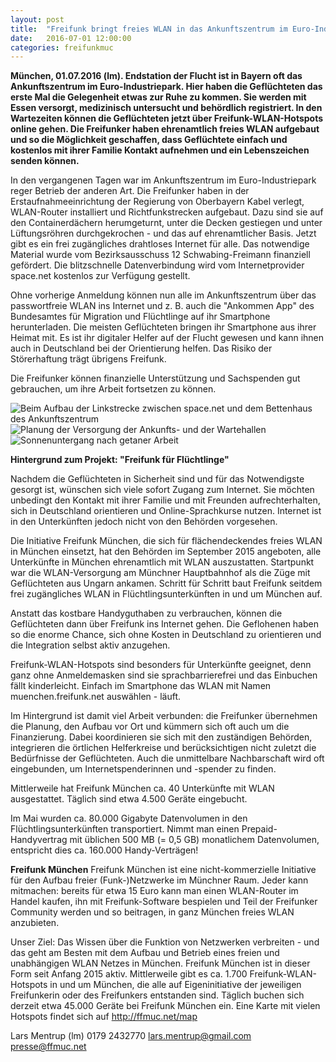 ```yaml
---
layout: post
title:  "Freifunk bringt freies WLAN in das Ankunftszentrum im Euro-Industriepark"
date:   2016-07-01 12:00:00
categories: freifunkmuc
---
```


**München, 01.07.2016 (lm). Endstation der Flucht ist in Bayern oft das Ankunftszentrum im Euro-Industriepark. Hier haben die Geflüchteten das erste Mal die Gelegenheit etwas zur Ruhe zu kommen. Sie werden mit Essen versorgt, medizinisch untersucht und behördlich registriert. In den Wartezeiten können die Geflüchteten jetzt über Freifunk-WLAN-Hotspots online gehen. Die Freifunker haben ehrenamtlich freies WLAN aufgebaut und so die Möglichkeit geschaffen, dass Geflüchtete einfach und kostenlos mit ihrer Familie Kontakt aufnehmen und ein Lebenszeichen senden können.**

In den vergangenen Tagen war im Ankunftszentrum im Euro-Industriepark reger Betrieb der anderen Art. Die Freifunker haben in der Erstaufnahmeeinrichtung der Regierung von Oberbayern Kabel verlegt, WLAN-Router installiert und Richtfunkstrecken aufgebaut. Dazu sind sie auf den Containerdächern herumgeturnt, unter die Decken gestiegen und unter Lüftungsröhren durchgekrochen - und das auf ehrenamtlicher Basis. Jetzt gibt es ein frei zugängliches drahtloses Internet für alle. Das notwendige Material wurde vom Bezirksausschuss 12 Schwabing-Freimann finanziell gefördert. Die blitzschnelle Datenverbindung wird vom Internetprovider space.net kostenlos zur Verfügung gestellt.

Ohne vorherige Anmeldung können nun alle im Ankunftszentrum über das passwortfreie WLAN ins Internet und z. B. auch die "Ankommen App" des Bundesamtes für Migration und Flüchtlinge auf ihr Smartphone herunterladen. Die meisten Geflüchteten bringen ihr Smartphone aus ihrer Heimat mit. Es ist ihr digitaler Helfer auf der Flucht gewesen und kann ihnen auch in Deutschland bei der Orientierung helfen. Das Risiko der Störerhaftung trägt übrigens Freifunk.

Die Freifunker können finanzielle Unterstützung und Sachspenden gut gebrauchen, um ihre Arbeit fortsetzen zu können.

![Beim Aufbau der Linkstrecke zwischen space.net und dem Bettenhaus des Ankunftszentrum](/assets/posts/2016-07-01-ffmuc-ankunftszentrum-aufbau-linkstrecke.jpg)
![Planung der Versorgung der Ankunfts- und der Wartehallen](/assets/posts/2016-07-01-ffmuc-ankunftszentrum-planung.jpg)
![Sonnenuntergang nach getaner Arbeit](/assets/posts/2016-07-01-ffmuc-ankunftszentrum-sonnenuntergang.jpg)

**Hintergrund zum Projekt: "Freifunk für Flüchtlinge"**

Nachdem die Geflüchteten in Sicherheit sind und für das Notwendigste gesorgt ist, wünschen sich viele sofort Zugang zum Internet. Sie möchten unbedingt den Kontakt mit ihrer Familie und mit Freunden aufrechterhalten, sich in Deutschland orientieren und Online-Sprachkurse nutzen. Internet ist in den Unterkünften jedoch nicht von den Behörden vorgesehen.

Die Initiative Freifunk München, die sich für flächendeckendes freies WLAN in München einsetzt, hat den Behörden im September 2015 angeboten, alle Unterkünfte in München ehrenamtlich mit WLAN auszustatten. Startpunkt war die WLAN-Versorgung am Münchner Hauptbahnhof als die Züge mit Geflüchteten aus Ungarn ankamen. Schritt für Schritt baut Freifunk seitdem frei zugängliches WLAN in Flüchtlingsunterkünften in und um München auf. 
 
Anstatt das kostbare Handyguthaben zu verbrauchen, können die Geflüchteten dann über Freifunk ins Internet gehen. Die Geflohenen haben so die enorme Chance, sich ohne Kosten in Deutschland zu orientieren und die Integration selbst aktiv anzugehen.
 
Freifunk-WLAN-Hotspots sind besonders für Unterkünfte geeignet, denn ganz ohne Anmeldemasken sind sie sprachbarrierefrei und das Einbuchen fällt kinderleicht. Einfach im Smartphone das WLAN mit Namen muenchen.freifunk.net auswählen - läuft.
 
Im Hintergrund ist damit viel Arbeit verbunden: die Freifunker übernehmen die Planung, den Aufbau vor Ort und kümmern sich oft auch um die Finanzierung. Dabei koordinieren sie sich mit den zuständigen Behörden, integrieren die örtlichen Helferkreise und berücksichtigen nicht zuletzt die Bedürfnisse der Geflüchteten. Auch die unmittelbare Nachbarschaft wird oft eingebunden, um Internetspenderinnen und -spender zu finden. 
 
Mittlerweile hat Freifunk München ca. 40 Unterkünfte mit WLAN ausgestattet. Täglich sind etwa 4.500 Geräte eingebucht.

Im Mai wurden ca. 80.000 Gigabyte Datenvolumen in den Flüchtlingsunterkünften transportiert. Nimmt man einen Prepaid-Handyvertrag mit üblichen 500 MB (= 0,5 GB) monatlichem Datenvolumen, entspricht dies ca. 160.000 Handy-Verträgen!


**Freifunk München**
Freifunk München ist eine nicht-kommerzielle Initiative für den Aufbau freier (Funk-)Netzwerke im Münchner Raum. Jeder kann mitmachen: bereits für etwa 15 Euro kann man einen WLAN-Router im Handel kaufen, ihn mit Freifunk-Software bespielen und Teil der Freifunker Community werden und so beitragen, in ganz München freies WLAN anzubieten.

Unser Ziel: Das Wissen über die Funktion von Netzwerken verbreiten - und das geht am Besten mit dem Aufbau und Betrieb eines freien und unabhängigen WLAN Netzes in München.
Freifunk München ist in dieser Form seit Anfang 2015 aktiv. Mittlerweile gibt es ca. 1.700 Freifunk-WLAN-Hotspots in und um München, die alle auf Eigeninitiative der jeweiligen Freifunkerin oder des Freifunkers entstanden sind. Täglich buchen sich derzeit etwa 45.000 Geräte bei Freifunk München ein. Eine Karte mit vielen Hotspots findet sich auf http://ffmuc.net/map

Lars Mentrup (lm)
0179 2432770
lars.mentrup@gmail.com
presse@ffmuc.net

